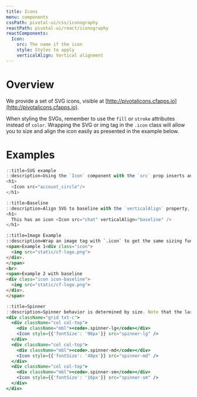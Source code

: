 ```yaml
---
title: Icons
menu: components
cssPath: pivotal-ui/css/iconography
reactPath: pivotal-ui/react/iconography
reactComponents:
  Icon:
    src: The name if the icon
    style: Styles to apply
    verticalAlign: Vertical alignment
---
```


# Overview

We provide a set of SVG icons, visible at [http://pivotalicons.cfapps.io](http://pivotalicons.cfapps.io).

When styling the SVGs, remember to use the `fill` or `stroke` attributes instead of `color`.
Wrapping the SVG or img tag in the `.icon` class will allow you to size and align the icon easily as presented in the
example below.

# Examples

```jsx
::title=SVG example
::description=Using the `Icon` component with the `src` prop inserts an SVG icon. It can inherit the font size of the element above it, be sized by a type modifier class, or be passed a font size directly.
<h1>
  <Icon src="account_circle"/>
</h1>
```

```jsx
::title=Baseline
::description=Align SVG to baseline with the `verticalAlign` property, which adds the `.icon-baseline` modifier class.
<h1>
  This has an icon <Icon src="chat" verticalAlign="baseline" />
</h1>
```

```html
::title=Image Example
::description=Wrap an image tag with `.icon` to get the same sizing functionality.
<span>Example 1<div class="icon">
  <img src="static/cf-logo.png">
</div>.
</span>
<br>
<span>Example 2 with baseline
<div class="icon icon-baseline">
  <img src="static/cf-logo.png">
</div>.
</span>
```

```jsx
::title=Spinner
::description=Spinner behavior is determined by size. Note that the large spinner moves relatively slowly, whereas the small spinner moves more quickly and dramatically.  In all cases, the base height and width is 1em and is meant to be overwritten with a font-size attribute. The font sizes provided here are meant as suggestions.
<div className="grid txt-c">
  <div className="col col-top">
    <div className="mbl"><code>.spinner-lg</code></div>
    <Icon style={{'fontSize': '96px'}} src="spinner-lg" />
  </div>
  <div className="col col-top">
    <div className="mbl"><code>.spinner-md</code></div>
    <Icon style={{'fontSize': '48px'}} src="spinner-md" />
  </div>
  <div className="col col-top">
    <div className="mbl"><code>.spinner-sm</code></div>
    <Icon style={{'fontSize': '16px'}} src="spinner-sm" />
  </div>
</div>
```
